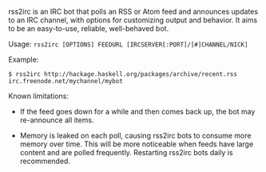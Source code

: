 rss2irc is an IRC bot that polls an RSS or Atom feed and announces
updates to an IRC channel, with options for customizing output and
behavior.  It aims to be an easy-to-use, reliable, well-behaved bot.

Usage: `rss2irc [OPTIONS] FEEDURL [IRCSERVER[:PORT]/[#]CHANNEL/NICK]`

Example:

    $ rss2irc http://hackage.haskell.org/packages/archive/recent.rss irc.freenode.net/mychannel/mybot

Known limitations:

- If the feed goes down for a while and then comes back up, the bot may re-announce all items.

- Memory is leaked on each poll, causing rss2irc bots to consume more memory over time.
  This will be more noticeable when feeds have large content and are polled frequently.
  Restarting rss2irc bots daily is recommended.
